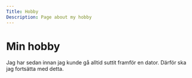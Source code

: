 ```yaml
---
Title: Hobby
Description: Page about my hobby
---
```


Min hobby
==================

Jag har sedan innan jag kunde gå alltid suttit framför en dator. Därför ska jag fortsätta med detta.

